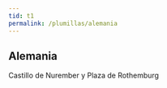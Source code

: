 ```yaml
---
tid: t1
permalink: /plumillas/alemania
---
```

## Alemania
Castillo de Nurember y Plaza de Rothemburg
